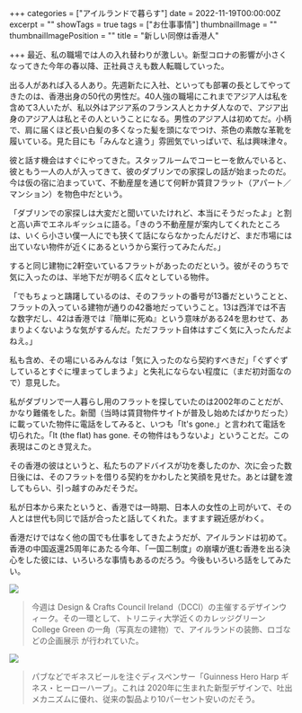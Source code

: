 +++
categories = ["アイルランドで暮らす"]
date = 2022-11-19T00:00:00Z
excerpt = ""
showTags = true
tags = ["お仕事事情"]
thumbnailImage = ""
thumbnailImagePosition = ""
title = "新しい同僚は香港人"

+++
最近、私の職場では人の入れ替わりが激しい。新型コロナの影響が小さくなってきた今年の春以降、正社員さえも数人転職していった。

<!--more-->

出る人があれば入る人あり。先週新たに入社、といっても部署の長としてやってきたのは、香港出身の50代の男性だ。40人強の職場にこれまでアジア人は私を含めて3人いたが、私以外はアジア系のフランス人とカナダ人なので、アジア出身のアジア人は私とその人ということになる。男性のアジア人は初めてだ。小柄で、肩に届くほど長い白髪の多くなった髪を頭になでつけ、茶色の素敵な革靴を履いている。見た目にも「みんなと違う」雰囲気でいっぱいで、私は興味津々。

彼と話す機会はすぐにやってきた。スタッフルームでコーヒーを飲んでいると、彼ともう一人の人が入ってきて、彼のダブリンでの家探しの話が始まったのだ。今は仮の宿に泊まっていて、不動産屋を通じて何軒か賃貸フラット（アパート／マンション）を物色中だという。

「ダブリンでの家探しは大変だと聞いていたけれど、本当にそうだったよ」と割と高い声でエネルギッシュに語る。「きのう不動産屋が案内してくれたところは、いくら小さい僕一人にでも狭くて話にならなかったんだけど、まだ市場には出ていない物件が近くにあるというから案行ってみたんだ。」

すると同じ建物に2軒空いているフラットがあったのだという。彼がそのうちで気に入ったのは、半地下だが明るく広々としている物件。

「でもちょっと躊躇しているのは、そのフラットの番号が13番だということと、フラットの入っている建物が通りの42番地だっていうこと。13は西洋では不吉な数字だし、42は香港では『簡単に死ぬ』という意味がある24を思わせて、あまりよくないような気がするんだ。ただフラット自体はすごく気に入ったんだよねえ。」

私も含め、その場にいるみんなは「気に入ったのなら契約すべきだ」「ぐずぐずしているとすぐに埋まってしまうよ」と失礼にならない程度に（まだ初対面なので）意見した。

私がダブリンで一人暮らし用のフラットを探していたのは2002年のことだが、かなり難儀をした。新聞（当時は賃貸物件サイトが普及し始めたばかりだった）に載っていた物件に電話をしてみると、いつも「It's gone.」と言われて電話を切られた。「It (the flat) has gone. その物件はもうないよ」ということだ。この表現はこのとき覚えた。

その香港の彼はというと、私たちのアドバイスが功を奏したのか、次に会った数日後には、そのフラットを借りる契約をかわしたと笑顔を見せた。あとは鍵を渡してもらい、引っ越すのみだそうだ。

私が日本から来たというと、香港では一時期、日本人の女性の上司がいて、その人とは世代も同じで話が合ったと話してくれた。ますます親近感がわく。

香港だけではなく他の国でも仕事をしてきたようだが、アイルランドは初めて。香港の中国返還25周年にあたる今年、「一国二制度」の崩壊が進む香港を出る決心をした彼には、いろいろな事情もあるのだろう。今後もいろいろ話をしてみたい。

![](/images/design-week-2022-1.webp)

> 今週は Design & Crafts Council Ireland（DCCI）の主催するデザインウィーク。その一環として、トリニティ大学近くのカレッジグリーン College Green の一角（写真左の建物）で、アイルランドの装飾、ロゴなどの企画展示 が行われていた。

![](/images/design-week-2022-2.webp)

> パブなどでギネスビールを注ぐディスペンサー「Guinness Hero Harp ギネス・ヒーローハープ」。これは 2020年に生まれた新型デザインで、吐出メカニズムに優れ、従来の製品より10パーセント安いのだそう。